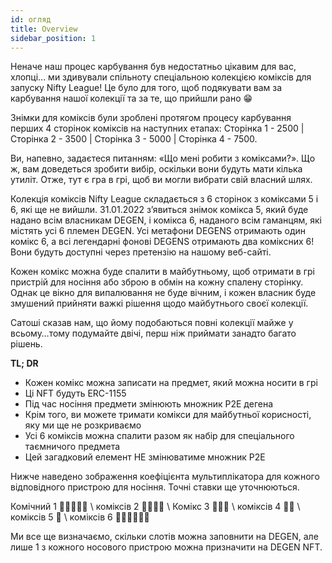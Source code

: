 ```yaml
---
id: огляд
title: Overview
sidebar_position: 1
---
```


Неначе наш процес карбування був недостатньо цікавим для вас, хлопці... ми здивували спільноту спеціальною колекцією коміксів для запуску Nifty League! Це було для того, щоб подякувати вам за карбування нашої колекції та за те, що прийшли рано 😁

Знімки для коміксів були зроблені протягом процесу карбування перших 4 сторінок коміксів на наступних етапах: Сторінка 1 - 2500 | Сторінка 2 - 3500 | Сторінка 3 - 5000 | Сторінка 4 - 7500.

Ви, напевно, задаєтеся питанням: «Що мені робити з коміксами?». Що ж, вам доведеться зробити вибір, оскільки вони будуть мати кілька утиліт. Отже, тут є гра в грі, щоб ви могли вибрати свій власний шлях.

Колекція коміксів Nifty League складається з 6 сторінок з коміксами 5 і 6, які ще не вийшли. 31.01.2022 з’явиться знімок комікса 5, який буде надано всім власникам DEGEN, і комікса 6, наданого всім гаманцям, які містять усі 6 племен DEGEN. Усі метафони DEGENS отримають один комікс 6, а всі легендарні фонові DEGENS отримають два коміксних 6! Вони будуть доступні через претензію на нашому веб-сайті.

Кожен комікс можна буде спалити в майбутньому, щоб отримати в грі пристрій для носіння або зброю в обмін на кожну спалену сторінку. Однак це вікно для випалювання не буде вічним, і кожен власник буде змушений прийняти важкі рішення щодо майбутнього своєї колекції.

Сатоші сказав нам, що йому подобаються повні колекції майже у всьому…тому подумайте двічі, перш ніж приймати занадто багато рішень.

**TL; DR**

- Кожен комікс можна записати на предмет, який можна носити в грі
- Ці NFT будуть ERC-1155
- Під час носіння предмети змінюють множник P2E дегена
- Крім того, ви можете тримати комікси для майбутньої корисності, яку ми ще не розкриваємо
- Усі 6 коміксів можна спалити разом як набір для спеціального таємничого предмета
- Цей загадковий елемент НЕ змінюватиме множник P2E

Нижче наведено зображення коефіцієнта мультиплікатора для кожного відповідного пристрою для носіння. Точні ставки ще уточнюються.

Комічний 1 💪💪💪💪💪 \ коміксів 2 💪💪💪💪 \ Комікс 3 💪💪💪 \ коміксів 4 💪💪 \ коміксів 5 💪 \ коміксів 6 💪💪💪💪💪💪


Ми все ще визначаємо, скільки слотів можна заповнити на DEGEN, але лише 1 з кожного носового пристрою можна призначити на DEGEN NFT. 
